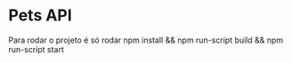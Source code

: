 # Pets API

Para rodar o projeto é só rodar npm install && npm run-script build && npm run-script start
